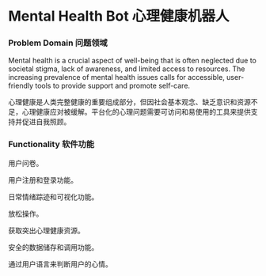 # Mental Health Bot 心理健康机器人

### Problem Domain 问题领域
Mental health is a crucial aspect of well-being that is often neglected due to societal stigma, lack of awareness, and limited access to resources. The increasing prevalence of mental health issues calls for accessible, user-friendly tools to provide support and promote self-care.

心理健康是人类完整健康的重要组成部分，但因社会基本观念、缺乏意识和资源不足，心理健康应对被缓解。平台化的心理问题需要可访问和易使用的工具来提供支持并促进自我照顾。

### Functionality 软件功能

用户问卷。

用户注册和登录功能。

日常情绪踪迹和可视化功能。

放松操作。

获取突出心理健康资源。

安全的数据储存和调用功能。

通过用户语言来判断用户的心情。